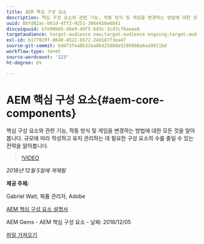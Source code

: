 ```yaml
---
title: AEM 핵심 구성 요소
description: 핵심 구성 요소와 관련 기능, 작동 방식 및 게임을 변경하는 방법에 대한 모든 것을 알아봅니다. 규모에 따라 작성하고 유지 관리하는 데 필요한 구성 요소의 수를 줄일 수 있는 전략을 알아봅니다.
uuid: 8bfd82ac-b61d-4ff2-9251-3664456e6b41
discoiquuid: b7e90b65-d6e9-49f5-b43c-3c47cf6aeae8
targetaudience: target-audience new;target-audience ongoing;target-audience upgrader
exl-id: b177029f-0640-4522-b572-24d187f3ea47
source-git-commit: bdd73fea8b33aa0bd25d8de5295808a6aa9911bd
workflow-type: tm+mt
source-wordcount: '123'
ht-degree: 6%

---
```


# AEM 핵심 구성 요소{#aem-core-components}

핵심 구성 요소와 관련 기능, 작동 방식 및 게임을 변경하는 방법에 대한 모든 것을 알아봅니다. 규모에 따라 작성하고 유지 관리하는 데 필요한 구성 요소의 수를 줄일 수 있는 전략을 알아봅니다.

>[!VIDEO](https://video.tv.adobe.com/v/25674/)

*2018년 12월 5일에 게재됨*

**제공 주체:**

Gabriel Walt, 제품 관리자, Adobe

[AEM 핵심 구성 요소 설명서](https://helpx.adobe.com/experience-manager/core-components/user-guide.html)

AEM Gems - AEM 핵심 구성 요소 - 날짜: 2018/12/05

[파일 가져오기](assets/aem-gems-aem-sitescorecomponents-12052018.pdf)
